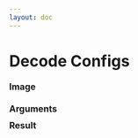 ```yaml
---
layout: doc
---
```


<el-backtop></el-backtop>

# Decode Configs

<script setup lang="ts">
import { ref, onMounted } from 'vue';
import { Plus, Warning } from '@element-plus/icons-vue'; 
import { BlindWatermark } from '../../../src';

const imageUrl = ref('');
const theme = ref('light');
const compositeOperation = ref('overlay');
const compositeTimes = ref(4);
const fillColor = ref('#000');
const resultImageUrl = ref('');

const compositeOperations = [
  'source-over',
  'source-in',
  'source-out',
  'source-atop',
  'destination-over',
  'destination-in',
  'destination-out',
  'destination-atop',
  'lighter',
  'copy',
  'xor',
  'multiply',
  'screen',
  'overlay',
  'darken',
  'lighten',
  'color-dodge',
  'color-burn',
  'hard-light',
  'soft-light',
  'difference',
  'exclusion',
  'hue',
  'saturation',
  'color',
  'luminosity'
];

onMounted(() => {
});

const handleChangeImageSuccess = (uploadFile) => {
  imageUrl.value = uploadFile.url;
  handleDecode();
};

const handleChangeTheme = () => {
  if (theme.value === 'light') {
    compositeOperation.value = 'overlay';
    compositeTimes.value = 4;
    fillColor.value = '#000';
  } else {
    compositeOperation.value = 'overlay';
    compositeTimes.value = 3;
    fillColor.value = '#fff';
  }
  handleDecode();
};

const handleChangeCompositeOperation = () => {
  handleDecode();
};

const handleChangeCompositeTimes = () => {
  handleDecode();
};

const handleChangeFillColor = () => {
  handleDecode();
};

const handleDecode = () => {
  BlindWatermark.decode({
    fillColor: fillColor.value,
    compositeTimes: compositeTimes.value,
    compositeOperation: compositeOperation.value,
    url: imageUrl.value,
    onSuccess: (imageBase64) => {
      resultImageUrl.value = imageBase64;
    }
  });
};
</script>

<div>
  <div class="title">Image</div>
  <el-space>
    <el-upload
      style="display: inline-block"
      list-type="picture-card"
      accept="image/*"
      :auto-upload="false"
      :show-file-list="false"
      :on-change="handleChangeImageSuccess"
    >
      <el-icon><Plus /></el-icon>
    </el-upload>
    <el-image
      v-if="imageUrl"
      style="width: 148px; height: 148px"
      :src="imageUrl"
      :preview-src-list="[imageUrl]"
    />
  </el-space>
  <div class="title">Arguments</div>
  
  <el-descriptions :column="1" border>
    <el-descriptions-item label="Theme">
      <el-radio-group v-model="theme" @change="handleChangeTheme">
        <el-radio-button label="Light" value="light" />
        <el-radio-button label="Dark" value="dark" />
      </el-radio-group>
    </el-descriptions-item>
    <el-descriptions-item label="CompositeOperation">
      <el-select style="width: 400px" v-model="compositeOperation" filterable placeholder="please input composite operation" @change="handleChangeCompositeOperation">
        <el-option v-for="item in compositeOperations" :key="item" :label="item" :value="item" />
      </el-select>
    </el-descriptions-item>
    <el-descriptions-item label="CompositeTimes">
      <el-input-number v-model="compositeTimes" @change="handleChangeCompositeTimes" />
    </el-descriptions-item>
    <el-descriptions-item label="FillColor">
      <el-color-picker v-model="fillColor" @change="handleChangeFillColor" />
    </el-descriptions-item>
  </el-descriptions>

  <div class="title">Result</div>
  <el-image
    style="width: 400px; height: 400px"
    :src="resultImageUrl"
    :preview-src-list="[resultImageUrl]"
    fit="cover"
  />
</div>

<style scoped>
.title {
  color: var(--el-text-color-primary);
  font-size: 16px;
  font-weight: bold;
  margin: 10px 0;
}
</style>

